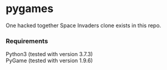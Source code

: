 # pygames

One hacked together Space Invaders clone exists in this repo.

### Requirements
Python3 (tested with version 3.7.3)  
PyGame (tested with version 1.9.6)
